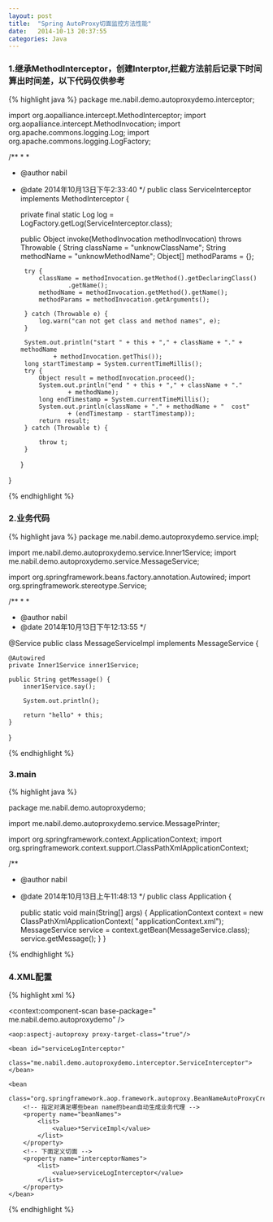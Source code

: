 ```yaml
---
layout: post
title:  "Spring AutoProxy切面监控方法性能"
date:   2014-10-13 20:37:55
categories: Java
---
```


### 1.继承MethodInterceptor，创建Interptor,拦截方法前后记录下时间算出时间差，以下代码仅供参考

{% highlight java %}
package me.nabil.demo.autoproxydemo.interceptor;

import org.aopalliance.intercept.MethodInterceptor;
import org.aopalliance.intercept.MethodInvocation;
import org.apache.commons.logging.Log;
import org.apache.commons.logging.LogFactory;

/**
 * 
 * 
 * @author nabil
 * @date 2014年10月13日下午2:33:40
 */
public class ServiceInterceptor implements MethodInterceptor {

    private final static Log log = LogFactory.getLog(ServiceInterceptor.class);

    public Object invoke(MethodInvocation methodInvocation) throws Throwable {
        String className = "unknowClassName";
        String methodName = "unknowMethodName";
        Object[] methodParams = {};

        try {
            className = methodInvocation.getMethod().getDeclaringClass()
                    .getName();
            methodName = methodInvocation.getMethod().getName();
            methodParams = methodInvocation.getArguments();

        } catch (Throwable e) {
            log.warn("can not get class and method names", e);
        }

        System.out.println("start " + this + "," + className + "." + methodName
                + methodInvocation.getThis());
        long startTimestamp = System.currentTimeMillis();
        try {
            Object result = methodInvocation.proceed();
            System.out.println("end " + this + "," + className + "."
                    + methodName);
            long endTimestamp = System.currentTimeMillis();
            System.out.println(className + "." + methodName + "  cost"
                    + (endTimestamp - startTimestamp));
            return result;
        } catch (Throwable t) {

            throw t;
        }
    }

}

{% endhighlight %}

### 2.业务代码

{% highlight java %}
package me.nabil.demo.autoproxydemo.service.impl;

import me.nabil.demo.autoproxydemo.service.Inner1Service;
import me.nabil.demo.autoproxydemo.service.MessageService;

import org.springframework.beans.factory.annotation.Autowired;
import org.springframework.stereotype.Service;

/**
 * 
 * 
 * @author nabil
 * @date 2014年10月13日下午12:13:55
 */

@Service
public class MessageServiceImpl implements MessageService {

    @Autowired
    private Inner1Service inner1Service;

    public String getMessage() {
        inner1Service.say();

        System.out.println();

        return "hello" + this;
    }

}

{% endhighlight %}

### 3.main

{% highlight java %}

package me.nabil.demo.autoproxydemo;

import me.nabil.demo.autoproxydemo.service.MessagePrinter;

import org.springframework.context.ApplicationContext;
import org.springframework.context.support.ClassPathXmlApplicationContext;

/**
 * @author nabil
 * @date 2014年10月13日上午11:48:13
 */
public class Application {

    public static void main(String[] args) {
        ApplicationContext context = new ClassPathXmlApplicationContext(
                "applicationContext.xml");
        MessageService service = context.getBean(MessageService.class);
        service.getMessage();
    }
}

{% endhighlight %}


### 4.XML配置
{% highlight xml %}
<?xml version="1.0" encoding="UTF-8" ?>
<beans xmlns:xsi="http://www.w3.org/2001/XMLSchema-instance"
	xmlns="http://www.springframework.org/schema/beans" xmlns:aop="http://www.springframework.org/schema/aop"
	xmlns:context="http://www.springframework.org/schema/context"
	xmlns:jee="http://www.springframework.org/schema/jee" xmlns:tx="http://www.springframework.org/schema/tx"
	xmlns:jdbc="http://www.springframework.org/schema/jdbc"
	xsi:schemaLocation="
    http://www.springframework.org/schema/aop
    http://www.springframework.org/schema/aop/spring-aop.xsd
    http://www.springframework.org/schema/beans
    http://www.springframework.org/schema/beans/spring-beans.xsd
    http://www.springframework.org/schema/context
    http://www.springframework.org/schema/context/spring-context.xsd
    http://www.springframework.org/schema/jee
    http://www.springframework.org/schema/jee/spring-jee.xsd
    http://www.springframework.org/schema/jdbc
    http://www.springframework.org/schema/jdbc/spring-jdbc.xsd
    http://www.springframework.org/schema/tx http://www.springframework.org/schema/tx/spring-tx.xsd">
	<context:component-scan base-package=" me.nabil.demo.autoproxydemo" />
	
	<aop:aspectj-autoproxy proxy-target-class="true"/>
	
    <bean id="serviceLogInterceptor"
        class="me.nabil.demo.autoproxydemo.interceptor.ServiceInterceptor">
    </bean>

    <bean
        class="org.springframework.aop.framework.autoproxy.BeanNameAutoProxyCreator">
        <!-- 指定对满足哪些bean name的bean自动生成业务代理 -->
        <property name="beanNames">
            <list>
                <value>*ServiceImpl</value>
            </list>
        </property>
        <!-- 下面定义切面 -->
        <property name="interceptorNames">
            <list>
                <value>serviceLogInterceptor</value>
            </list>
        </property>
    </bean>
</beans>


{% endhighlight %}

